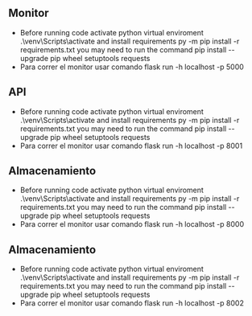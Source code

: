 ## Monitor
 - Before running code activate python virtual enviroment
    .\venv\Scripts\activate
   and install requirements
    py -m pip install -r requirements.txt
  you may need to run the command
    pip install --upgrade pip wheel setuptools requests
 - Para correr el monitor usar comando
   flask run -h localhost -p 5000

## API
 - Before running code activate python virtual enviroment
    .\venv\Scripts\activate
   and install requirements
    py -m pip install -r requirements.txt
  you may need to run the command
    pip install --upgrade pip wheel setuptools requests
 - Para correr el monitor usar comando
   flask run -h localhost -p 8001

## Almacenamiento
 - Before running code activate python virtual enviroment
    .\venv\Scripts\activate
   and install requirements
    py -m pip install -r requirements.txt
  you may need to run the command
    pip install --upgrade pip wheel setuptools requests
 - Para correr el monitor usar comando
   flask run -h localhost -p 8000

## Almacenamiento
 - Before running code activate python virtual enviroment
    .\venv\Scripts\activate
   and install requirements
    py -m pip install -r requirements.txt
  you may need to run the command
    pip install --upgrade pip wheel setuptools requests
 - Para correr el monitor usar comando
   flask run -h localhost -p 8002